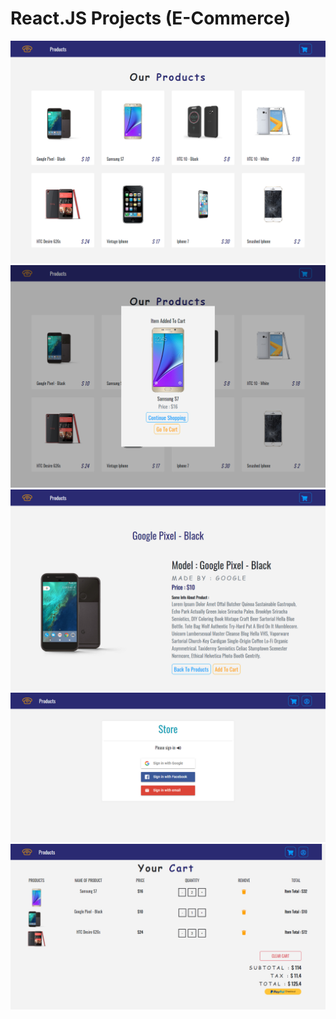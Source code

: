 # React.JS Projects (E-Commerce)
![](./screencapture.jpg)
![](./screencapture-1.jpg)
![](./screencapture-2.jpg)
![](./screencapture-3.jpg)
![](./screencapture-4.jpg) 



 
